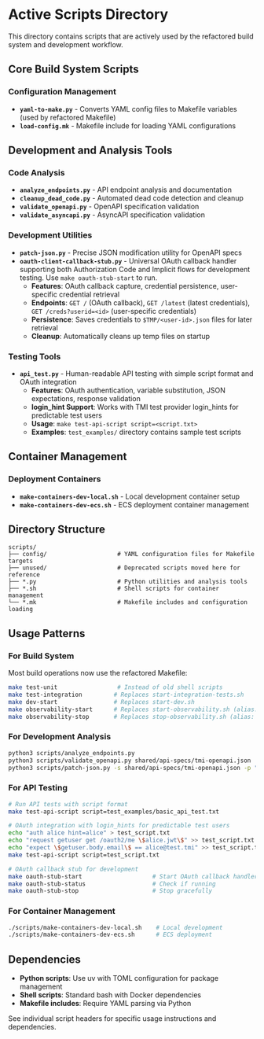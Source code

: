 # Active Scripts Directory

This directory contains scripts that are actively used by the refactored build system and development workflow.

## Core Build System Scripts

### Configuration Management

- **`yaml-to-make.py`** - Converts YAML config files to Makefile variables (used by refactored Makefile)
- **`load-config.mk`** - Makefile include for loading YAML configurations

## Development and Analysis Tools

### Code Analysis

- **`analyze_endpoints.py`** - API endpoint analysis and documentation
- **`cleanup_dead_code.py`** - Automated dead code detection and cleanup
- **`validate_openapi.py`** - OpenAPI specification validation
- **`validate_asyncapi.py`** - AsyncAPI specification validation

### Development Utilities

- **`patch-json.py`** - Precise JSON modification utility for OpenAPI specs
- **`oauth-client-callback-stub.py`** - Universal OAuth callback handler supporting both Authorization Code and Implicit flows for development testing. Use `make oauth-stub-start` to run.
  - **Features**: OAuth callback capture, credential persistence, user-specific credential retrieval
  - **Endpoints**: `GET /` (OAuth callback), `GET /latest` (latest credentials), `GET /creds?userid=<id>` (user-specific credentials)
  - **Persistence**: Saves credentials to `$TMP/<user-id>.json` files for later retrieval
  - **Cleanup**: Automatically cleans up temp files on startup

### Testing Tools

- **`api_test.py`** - Human-readable API testing with simple script format and OAuth integration
  - **Features**: OAuth authentication, variable substitution, JSON expectations, response validation
  - **login_hint Support**: Works with TMI test provider login_hints for predictable test users
  - **Usage**: `make test-api-script script=<script.txt>`
  - **Examples**: `test_examples/` directory contains sample test scripts

## Container Management

### Deployment Containers

- **`make-containers-dev-local.sh`** - Local development container setup
- **`make-containers-dev-ecs.sh`** - ECS deployment container management

## Directory Structure

```
scripts/
├── config/                    # YAML configuration files for Makefile targets
├── unused/                    # Deprecated scripts moved here for reference
├── *.py                       # Python utilities and analysis tools
├── *.sh                       # Shell scripts for container management
└── *.mk                       # Makefile includes and configuration loading
```

## Usage Patterns

### For Build System

Most build operations now use the refactored Makefile:

```bash
make test-unit                 # Instead of old shell scripts
make test-integration         # Replaces start-integration-tests.sh
make dev-start                # Replaces start-dev.sh
make observability-start      # Replaces start-observability.sh (alias: obs-start)
make observability-stop       # Replaces stop-observability.sh (alias: obs-stop)
```

### For Development Analysis

```bash
python3 scripts/analyze_endpoints.py
python3 scripts/validate_openapi.py shared/api-specs/tmi-openapi.json
python3 scripts/patch-json.py -s shared/api-specs/tmi-openapi.json -p "$.components.schemas"
```

### For API Testing

```bash
# Run API tests with script format
make test-api-script script=test_examples/basic_api_test.txt

# OAuth integration with login_hints for predictable test users
echo "auth alice hint=alice" > test_script.txt
echo "request getuser get /oauth2/me \$alice.jwt\$" >> test_script.txt
echo "expect \$getuser.body.email\$ == alice@test.tmi" >> test_script.txt
make test-api-script script=test_script.txt

# OAuth callback stub for development
make oauth-stub-start                    # Start OAuth callback handler
make oauth-stub-status                   # Check if running
make oauth-stub-stop                     # Stop gracefully
```

### For Container Management

```bash
./scripts/make-containers-dev-local.sh    # Local development
./scripts/make-containers-dev-ecs.sh      # ECS deployment
```

## Dependencies

- **Python scripts**: Use uv with TOML configuration for package management
- **Shell scripts**: Standard bash with Docker dependencies
- **Makefile includes**: Require YAML parsing via Python

See individual script headers for specific usage instructions and dependencies.
